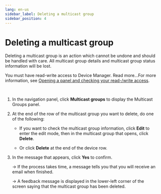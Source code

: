 ```yaml
---
lang: en-us
sidebar_label: Deleting a multicast group
sidebar_position: 4
---
```


# Deleting a multicast group

Deleting a multicast group is an action which cannot be undone and
should be handled with care. All multicast group details and multicast
group status information will be lost.

You must have read-write access to Device Manager. Read more\...For more
information, see [Opening a panel and checking your read-/write
access](../../use-interface.md#opening-a-panel-and-checking-your-read-write-access).

 

1.  In the navigation panel, click **Multicast groups** to display the
    Multicast Groups panel.

2.  At the end of the row of the multicast group you want to delete, do
    one of the following:

    - If you want to check the multicast group information, click
      **Edit** to enter the edit mode, then in the multicast group that
      opens, click **Delete**.

    - Or click **Delete** at the end of the device row.

3.  In the message that appears, click **Yes** to confirm.

    -\> If the process takes time, a message tells you that you will
    receive an email when finished.

    -\> A feedback message is displayed in the lower-left corner of the
    screen saying that the multicast group has been deleted.
